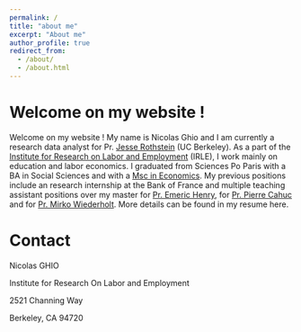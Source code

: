 ```yaml
---
permalink: /
title: "about me"
excerpt: "About me"
author_profile: true
redirect_from: 
  - /about/
  - /about.html
---
```


Welcome on my website ! 
======
Welcome on my website ! My name is Nicolas Ghio and I am currently a research data analyst for Pr. [Jesse Rothstein](http://eml.berkeley.edu/~jrothst/) (UC Berkeley). As a part of the [Institute for Research on Labor  and Employment](http://irle.berkeley.edu/) (IRLE), I work mainly on education and labor economics. I graduated from Sciences Po Paris with a BA in Social Sciences and with a [Msc in Economics](http://www.sciencespo.fr/ecole-doctorale/en/content/master-s-economics.html). My previous positions include an research internship at the Bank of France and multiple teaching assistant positions over my master for [Pr. Emeric Henry](http://sites.google.com/site/emericmlhenry/home), for [Pr. Pierre Cahuc](http://sites.google.com/site/pierrecahuc/) and for [Pr. Mirko Wiederholt](http://sites.google.com/site/wiederholtmirko/).   More details can be found in my resume here. 

Contact
======
Nicolas GHIO

Institute for Research On Labor and Employment

2521 Channing Way

Berkeley, CA 94720

